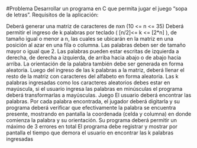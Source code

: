 #Problema
Desarrollar un programa en C que permita jugar el juego “sopa de letras”. Requisitos de la aplicación:

Deberá generar una matriz de caracteres de nxn (10 <= n <= 35)
Deberá permitir el ingreso de k palabras por teclado ( [n/2]<= k <= [2*n] ), de tamaño igual o menor a n, las cuales se ubicarán en la matriz en una posición al azar en una fila o columna. Las palabras deben ser de tamaño mayor o igual que 2. Las palabras pueden estar escritas de izquierda a derecha, de derecha a izquierda, de arriba hacia abajo o de abajo hacia arriba. La orientación de la palabra también debe ser generada en forma aleatoria.
Luego del ingreso de las k palabras a la matriz, deberá llenar el resto de la matriz con caracteres del alfabeto en forma aleatoria.
Las k palabras ingresadas como los caracteres aleatorios debes estar en mayúscula, si el usuario ingresa las palabras en minúsculas el programa deberá transformarlas a mayúsculas.
Juego
El usuario deberá encontrar las palabras. Por cada palabra encontrada, el jugador deberá digitarla y su programa deberá verificar que efectivamente la palabra se encuentra presente, mostrando en pantalla la coordenada (celda y columna) en donde comienza la palabra y su orientación.
Su programa deberá permitir un máximo de 3 errores en total
El programa debe registrar y mostrar por pantalla el tiempo que demora el usuario en encontrar las k palabras ingresadas
